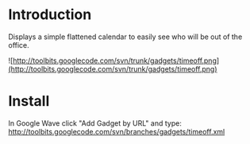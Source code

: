 # Introduction #

Displays a simple flattened calendar to easily see who will be out of the office.

![http://toolbits.googlecode.com/svn/trunk/gadgets/timeoff.png](http://toolbits.googlecode.com/svn/trunk/gadgets/timeoff.png)


# Install #
In Google Wave click "Add Gadget by URL" and type:
http://toolbits.googlecode.com/svn/branches/gadgets/timeoff.xml